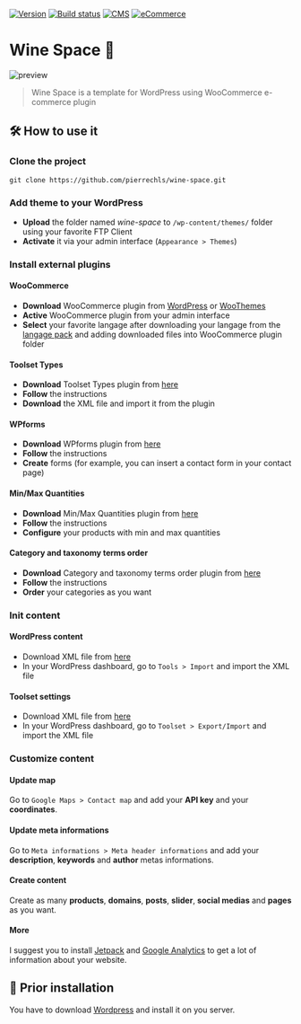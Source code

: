[![Version](https://img.shields.io/badge/version-1.1.4-green.svg?style=flat-square)](https://img.shields.io/badge/version-1.1.4-green.svg?style=flat-square) [![Build status](https://img.shields.io/badge/build-passing-green.svg?style=flat-square)](https://img.shields.io/badge/build-passing-green.svg?style=flat-square) [![CMS](https://img.shields.io/badge/CMS-WordPress-lightgrey.svg?style=flat-square)](https://img.shields.io/badge/CMS-WordPress-lightgrey.svg?style=flat-square) [![eCommerce](https://img.shields.io/badge/E%20Commerce%20solution-WooCommerce-lightgrey.svg?style=flat-square)](https://img.shields.io/badge/E%20Commerce%20solution-WooCommerce-lightgrey.svg?style=flat-square)

# Wine Space 🍇

![preview](https://rawgit.com/pierrechls/wine-space/master/wine-space/images/preview.png)

> Wine Space is a template for WordPress using WooCommerce e-commerce plugin

## 🛠 How to use it

### Clone the project

    git clone https://github.com/pierrechls/wine-space.git
    
### Add theme to your WordPress

- **Upload** the folder named *wine-space* to `/wp-content/themes/` folder using your favorite FTP Client
- **Activate** it via your admin interface (`Appearance > Themes`)

### Install external plugins

#### WooCommerce

- **Download** WooCommerce plugin from [WordPress](https://fr.wordpress.org/plugins/woocommerce/) or [WooThemes](https://www.woothemes.com/woocommerce/)
- **Active** WooCommerce plugin from your admin interface
- **Select** your favorite langage after downloading your langage from the [langage pack](https://translate.wordpress.org/projects/wp-plugins/woocommerce/language-packs) and adding downloaded files into WooCommerce plugin folder
    
 
#### Toolset Types

- **Download** Toolset Types plugin from [here](https://github.com/pierrechls/wp-types)
- **Follow** the instructions
- **Download** the XML file and import it from the plugin

#### WPforms

- **Download** WPforms plugin from [here](https://github.com/pierrechls/wp-forms)
- **Follow** the instructions
- **Create** forms (for example, you can insert a contact form in your contact page)

#### Min/Max Quantities

- **Download** Min/Max Quantities plugin from [here](https://github.com/pierrechls/wc-min-max-quantities)
- **Follow** the instructions
- **Configure** your products with min and max quantities

#### Category and taxonomy terms order

- **Download** Category and taxonomy terms order plugin from [here](https://github.com/pierrechls/taxonomy-terms-order)
- **Follow** the instructions
- **Order** your categories as you want
 
### Init content

#### WordPress content

- Download XML file from [here](https://rawgit.com/pierrechls/wine-space/data/wordpress/espacevin.wordpress.xml)
- In your WordPress dashboard, go to `Tools > Import` and import the XML file

#### Toolset settings

- Download XML file from [here](https://rawgit.com/pierrechls/wine-space/data/toolset/settings.xml)
- In your WordPress dashboard, go to `Toolset > Export/Import` and import the XML file

### Customize content

#### Update map

Go to `Google Maps > Contact map` and add your **API key** and your **coordinates**. 

#### Update meta informations

Go to `Meta informations > Meta header informations` and add your **description**, **keywords** and **author** metas informations. 

#### Create content

Create as many **products**, **domains**, **posts**, **slider**, **social medias** and **pages** as you want.

#### More

I suggest you to install [Jetpack](https://fr.wordpress.org/plugins/jetpack/) and [Google Analytics](https://fr.wordpress.org/plugins/google-analytics-dashboard-for-wp/) to get a lot of information about your website.

## 📕 Prior installation

You have to download [Wordpress](https://wordpress.org/download/) and install it on you server.


